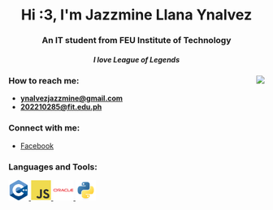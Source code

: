 <h1 align="center">Hi :3, I'm Jazzmine Llana Ynalvez</h1>
<h3 align="center">An IT student from FEU Institute of Technology</h3>
<h5 align="center">I love League of Legends</h5>
<img align="right" src="https://media.tenor.com/OZMr10f-fnoAAAAi/yuumi.gif">


<h3 align="left">How to reach me:</h3>

-  **ynalvezjazzmine@gmail.com**
-  **202210285@fit.edu.ph**


  <h3 align="left">Connect with me:</h3>
  
- [Facebook](https://www.facebook.com/jazzmine.llana)

<h3 align="left">Languages and Tools:</h3>
<p align="left"> <a href="https://www.w3schools.com/cpp/" target="_blank" rel="noreferrer"> <img src="https://raw.githubusercontent.com/devicons/devicon/master/icons/cplusplus/cplusplus-original.svg" alt="cplusplus" width="40" height="40"/> </a> <a href="https://developer.mozilla.org/en-US/docs/Web/JavaScript" target="_blank" rel="noreferrer"> <img src="https://raw.githubusercontent.com/devicons/devicon/master/icons/javascript/javascript-original.svg" alt="javascript" width="40" height="40"/> </a> <a href="https://www.oracle.com/" target="_blank" rel="noreferrer"> <img src="https://raw.githubusercontent.com/devicons/devicon/master/icons/oracle/oracle-original.svg" alt="oracle" width="40" height="40"/> </a> <a href="https://www.python.org" target="_blank" rel="noreferrer"> <img src="https://raw.githubusercontent.com/devicons/devicon/master/icons/python/python-original.svg" alt="python" width="40" height="40"/> </a> </p>

